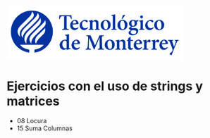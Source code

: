 ![Tec de Monterrey](images/logotecmty.png)
# Ejercicios con el uso de strings y matrices

- 08 Locura
- 15 Suma Columnas
